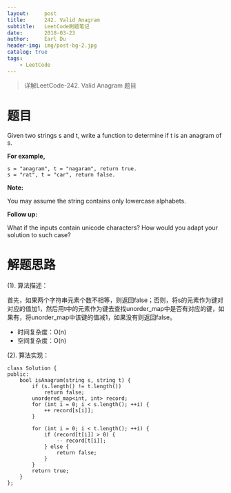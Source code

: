 ```yaml
---
layout:     post
title:      242. Valid Anagram
subtitle:   LeetCode刷题笔记
date:       2018-03-23
author:     Earl Du
header-img: img/post-bg-2.jpg
catalog: true
tags:
    - LeetCode
---
```


>详解LeetCode-242. Valid Anagram 题目

# 题目 #

Given two strings s and t, write a function to determine if t is an anagram of s.

**For example,**

	s = "anagram", t = "nagaram", return true.
	s = "rat", t = "car", return false.

**Note:**

You may assume the string contains only lowercase alphabets.

**Follow up:**

What if the inputs contain unicode characters? How would you adapt your solution to such case?

# 解题思路 #

(1). 算法描述：

首先，如果两个字符串元素个数不相等，则返回false；否则，将s的元素作为键对对应的值加1，然后用t中的元素作为键去查找unorder_map中是否有对应的键，如果有，将unorder_map中该键的值减1，如果没有则返回false。

- 时间复杂度：O(n)
- 空间复杂度：O(n)

(2). 算法实现：

	class Solution {
	public:
	    bool isAnagram(string s, string t) {
	        if (s.length() != t.length())
	            return false;
	        unordered_map<int, int> record;
	        for (int i = 0; i < s.length(); ++i) {
	            ++ record[s[i]];
	        }
	
	        for (int i = 0; i < t.length(); ++i) {
	            if (record[t[i]] > 0) {
	                -- record[t[i]];
	            } else {
	                return false;
	            }
	        }
	        return true;
	    }
	};